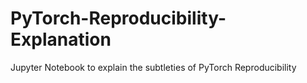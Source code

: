 # PyTorch-Reproducibility-Explanation
Jupyter Notebook to explain the subtleties of PyTorch Reproducibility
